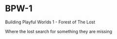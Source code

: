 # BPW-1
Building Playful Worlds 1 - Forest of The Lost

Where the lost search for something they are missing
